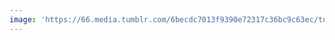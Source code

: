 ```yaml
---
image: 'https://66.media.tumblr.com/6becdc7013f9390e72317c36bc9c63ec/tumblr_nofpsybCdW1tbdx3so1_1280.jpg'
---
```

